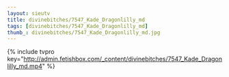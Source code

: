 ```yaml
--- 
layout: sieutv
title: divinebitches/7547_Kade_Dragonlilly_md
tags: [divinebitches/7547_Kade_Dragonlilly_md]
thumb_: divinebitches/7547_Kade_Dragonlilly_md.jpg
---
```

{% include tvpro key="http://admin.fetishbox.com/_content/divinebitches/7547_Kade_Dragonlilly_md.mp4" %} 

